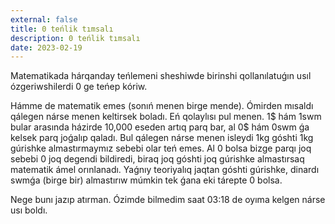 ```yaml
---
external: false
title: 0 teńlik tımsalı
description: 0 teńlik tımsalı
date: 2023-02-19
---
```


Matematikada hárqanday teńlemeni sheshiwde birinshi qollanılatuǵın usıl ózgeriwshilerdi 0 ge teńep kóriw.

Hámme de matematik emes (sonıń menen birge mende). Ómirden mısaldı qálegen nárse menen keltirsek boladı. Eń qolaylısı pul menen. 1$ hám 1swm bular arasında házirde 10,000 eseden artıq parq bar, al 0$ hám 0swm ǵa kelsek parq joǵalıp qaladı. Bul qálegen nárse menen isleydi 1kg góshti 1kg gúrishke almastırmaymız sebebi olar teń emes. Al 0 bolsa bizge parqı joq sebebi 0 joq degendi bildiredi, biraq joq góshti joq gúrishke almastırsaq matematik ámel orınlanadı. Yaǵnıy teoriyalıq jaqtan góshti gúrishke, dinardı swmǵa (birge bir) almastırıw múmkin tek ǵana eki tárepte 0 bolsa.

Nege bunı jazıp atırman. Ózimde bilmedim saat 03:18 de oyıma kelgen nárse usı boldı.
